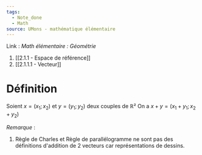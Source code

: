 ```yaml
---
tags:
  - Note_done
  - Math
source: UMons - mathématique élémentaire
---
```


Link : 
_Math élémentaire : Géométrie_
1. [[2.1.1 - Espace de référence]]
1. [[2.1.1.1 - Vecteur]]

# Définition
Soient $x = (x_1 ; x_2)$ et $y = (y_1 ; y_2)$ deux couples de $ℝ²$
On a $x + y = (x_1 + y_1 ; x_2 + y_2)$

_Remarque_ :
1. Règle de Charles et Règle de parallélogramme ne sont pas des définitions d'addition de 2 vecteurs car représentations de dessins.
